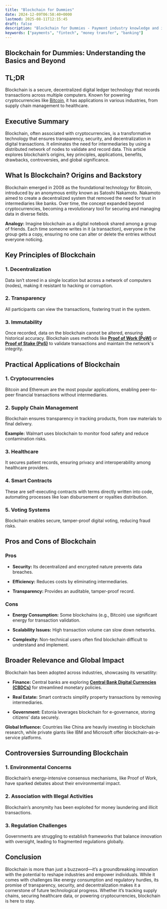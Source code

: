 ```yaml
---
title: "Blockchain for Dummies"
date: 2024-12-09T06:58:40+0000
lastmod: 2025-08-11T12:15:45
draft: false
description: "Blockchain for Dummies - Payment industry knowledge and insights"
keywords: ["payments", "fintech", "money transfer", "banking"]
---
```


## Blockchain for Dummies: Understanding the Basics and Beyond

## TL;DR

Blockchain is a secure, decentralized digital ledger technology that records transactions across multiple computers. Known for powering cryptocurrencies like [Bitcoin](https://faisalkhanllc.xyz/resources/payments-wiki/b/bitcoin/), it has applications in various industries, from supply chain management to healthcare.

## Executive Summary

Blockchain, often associated with cryptocurrencies, is a transformative technology that ensures transparency, security, and decentralization in digital transactions. It eliminates the need for intermediaries by using a distributed network of nodes to validate and record data. This article explores blockchain’s origins, key principles, applications, benefits, drawbacks, controversies, and global significance.

## What Is Blockchain? Origins and Backstory

Blockchain emerged in 2008 as the foundational technology for Bitcoin, introduced by an anonymous entity known as Satoshi Nakamoto. Nakamoto aimed to create a decentralized system that removed the need for trust in intermediaries like banks. Over time, the concept expanded beyond cryptocurrencies, becoming a revolutionary tool for securing and managing data in diverse fields.

**Analogy:** Imagine blockchain as a digital notebook shared among a group of friends. Each time someone writes in it (a transaction), everyone in the group gets a copy, ensuring no one can alter or delete the entries without everyone noticing.

## Key Principles of Blockchain

### 1. Decentralization

Data isn’t stored in a single location but across a network of computers (nodes), making it resistant to hacking or corruption.

### 2. Transparency

All participants can view the transactions, fostering trust in the system.

### 3. Immutability

Once recorded, data on the blockchain cannot be altered, ensuring historical accuracy. Blockchain uses methods like **[Proof of Work (PoW)](https://faisalkhanllc.xyz/resources/payments-wiki/p/proof-of-work-pow/)** or **[Proof of Stake (PoS)](https://faisalkhanllc.xyz/resources/payments-wiki/p/proof-of-stake-pos/)** to validate transactions and maintain the network's integrity.

## Practical Applications of Blockchain

### 1. Cryptocurrencies

Bitcoin and Ethereum are the most popular applications, enabling peer-to-peer financial transactions without intermediaries.

### 2. Supply Chain Management

Blockchain ensures transparency in tracking products, from raw materials to final delivery.

**Example:** Walmart uses blockchain to monitor food safety and reduce contamination risks.

### 3. Healthcare

It secures patient records, ensuring privacy and interoperability among healthcare providers.

### 4. Smart Contracts

These are self-executing contracts with terms directly written into code, automating processes like loan disbursement or royalties distribution.

### 5. Voting Systems

Blockchain enables secure, tamper-proof digital voting, reducing fraud risks.

## Pros and Cons of Blockchain

### Pros

- **Security:** Its decentralized and encrypted nature prevents data breaches.

- **Efficiency:** Reduces costs by eliminating intermediaries.

- **Transparency:** Provides an auditable, tamper-proof record.

### Cons

- **Energy Consumption:** Some blockchains (e.g., Bitcoin) use significant energy for transaction validation.

- **Scalability Issues:** High transaction volume can slow down networks.

- **Complexity:** Non-technical users often find blockchain difficult to understand and implement.

## Broader Relevance and Global Impact

Blockchain has been adopted across industries, showcasing its versatility:

- **Finance:** Central banks are exploring **[Central Bank Digital Currencies (CBDCs)](https://faisalkhanllc.xyz/resources/payments-wiki/c/central-bank-digital-currency-cbdc/)** for streamlined monetary policies.

- **Real Estate:** Smart contracts simplify property transactions by removing intermediaries.

- **Government:** Estonia leverages blockchain for e-governance, storing citizens’ data securely.

**Global Influence:** Countries like China are heavily investing in blockchain research, while private giants like IBM and Microsoft offer blockchain-as-a-service platforms.

## Controversies Surrounding Blockchain

### 1. Environmental Concerns

Blockchain’s energy-intensive consensus mechanisms, like Proof of Work, have sparked debates about their environmental impact.

### 2. Association with Illegal Activities

Blockchain’s anonymity has been exploited for money laundering and illicit transactions.

### 3. Regulation Challenges

Governments are struggling to establish frameworks that balance innovation with oversight, leading to fragmented regulations globally.

## Conclusion

Blockchain is more than just a buzzword—it’s a groundbreaking innovation with the potential to reshape industries and empower individuals. While it comes with challenges like energy consumption and regulatory hurdles, its promise of transparency, security, and decentralization makes it a cornerstone of future technological progress. Whether it’s tracking supply chains, securing healthcare data, or powering cryptocurrencies, blockchain is here to stay.